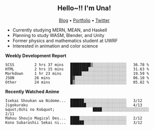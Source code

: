 <h2 align="center">
  Hello~!! I'm Una!
</h2>

<p align="center">
  <a href="https://anarchy.website/">Blog</a> &bull;
  <a href="https://una-ada.github.io/">Portfolio</a> &bull;
  <a href="https://twitter.com/xn__z7x">Twitter</a>
</p>

- Currently studying MERN, MEAN, and Haskell
- Planning to study WASM, Blender, and Unity
- Former physics and mathematics student at UWRF
- Interested in animation and color science

**Weekly Development Report**

<!--START_SECTION:waka-->

```text
SCSS         2 hrs 37 mins   █████████▒░░░░░░░░░░░░░░░   36.78 %
HTML         2 hrs 15 mins   ████████░░░░░░░░░░░░░░░░░   31.63 %
Markdown     1 hr 23 mins    █████░░░░░░░░░░░░░░░░░░░░   19.59 %
JSON         26 mins         █▓░░░░░░░░░░░░░░░░░░░░░░░   06.10 %
Other        24 mins         █▒░░░░░░░░░░░░░░░░░░░░░░░   05.82 %
```

<!--END_SECTION:waka-->

**Recently Watched Anime**

<!-- RECENT-ANIME:START -->

    Isekai Shoukan wa Nidome...  ██████░░░░░░░░░░░░░░░░░░░   3/12
    Jigokuraku                   ███████░░░░░░░░░░░░░░░░░░   4/13
    &quot;Oshi no Ko&quot;                 ████░░░░░░░░░░░░░░░░░░░░░   2/11
    Mahou Shoujo Magical Des...  ████░░░░░░░░░░░░░░░░░░░░░   2/12
    Kono Subarashii Sekai ni...  ██████░░░░░░░░░░░░░░░░░░░   3/12
<!-- RECENT-ANIME:END -->

